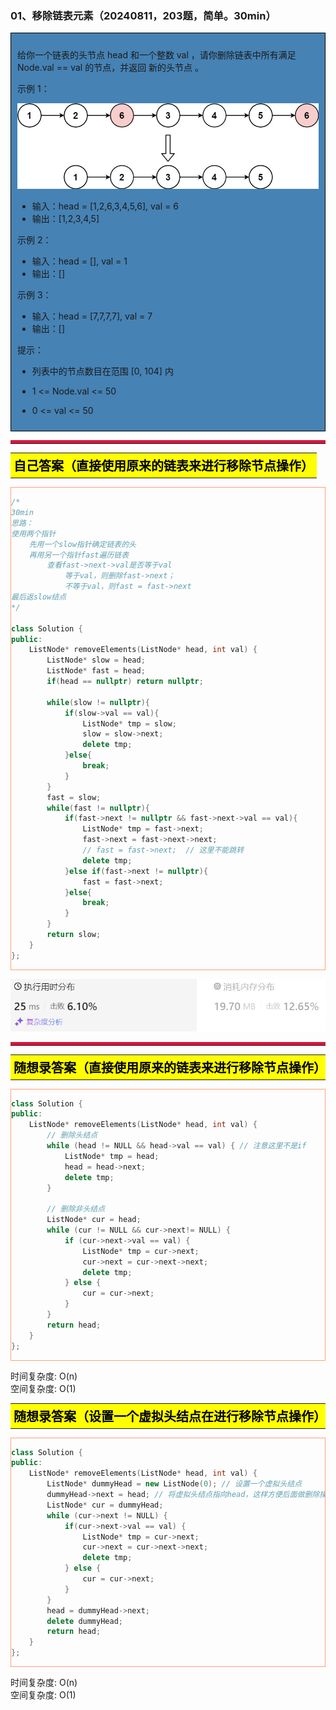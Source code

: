 ### 01、移除链表元素（20240811，203题，简单。30min）
<div style="border: 1px solid black; padding: 10px; background-color: SteelBlue;">

给你一个链表的头节点 head 和一个整数 val ，请你删除链表中所有满足 Node.val == val 的节点，并返回 新的头节点 。
 

示例 1：

![alt text](image/5356297a582c37742d59355ff0badba.png)

- 输入：head = [1,2,6,3,4,5,6], val = 6
- 输出：[1,2,3,4,5]

示例 2：

- 输入：head = [], val = 1
- 输出：[]

示例 3：

- 输入：head = [7,7,7,7], val = 7
- 输出：[]
 

提示：

- 列表中的节点数目在范围 [0, 104] 内
- 1 <= Node.val <= 50
- 0 <= val <= 50

  </p>
</div>

<hr style="border-top: 5px solid #DC143C;">
<table>
  <tr>
    <td bgcolor="Yellow" style="padding: 5px; border: 0px solid black;">
      <span style="font-weight: bold; font-size: 20px;color: black;">
      自己答案（直接使用原来的链表来进行移除节点操作）
      </span>
    </td>
  </tr>
</table>
<div style="padding: 0px; border: 1.5px solid LightSalmon; margin-bottom: 10px;">

```C++
/*
30min
思路：
使用两个指针
    先用一个slow指针确定链表的头
    再用另一个指针fast遍历链表
        查看fast->next->val是否等于val
            等于val，则删除fast->next；
            不等于val，则fast = fast->next
最后返slow结点
*/

class Solution {
public:
    ListNode* removeElements(ListNode* head, int val) {
        ListNode* slow = head;
        ListNode* fast = head;
        if(head == nullptr) return nullptr;

        while(slow != nullptr){
            if(slow->val == val){
                ListNode* tmp = slow;
                slow = slow->next;
                delete tmp;
            }else{
                break;
            }
        }
        fast = slow;
        while(fast != nullptr){
            if(fast->next != nullptr && fast->next->val == val){
                ListNode* tmp = fast->next;
                fast->next = fast->next->next;
                // fast = fast->next;  // 这里不能跳转
                delete tmp;
            }else if(fast->next != nullptr){
                fast = fast->next;
            }else{
                break;
            }
        }
        return slow;
    }
};
```

</div>

![alt text](image/8d568b93365e6bdd511eb5e064f4f7d.png)

<hr style="border-top: 5px solid #DC143C;">

<table>
  <tr>
    <td bgcolor="Yellow" style="padding: 5px; border: 0px solid black;">
      <span style="font-weight: bold; font-size: 20px;color: black;">
      随想录答案（直接使用原来的链表来进行移除节点操作）
      </span>
    </td>
  </tr>
</table>

<div style="padding: 0px; border: 1.5px solid LightSalmon; margin-bottom: 10px">

```C++
class Solution {
public:
    ListNode* removeElements(ListNode* head, int val) {
        // 删除头结点
        while (head != NULL && head->val == val) { // 注意这里不是if
            ListNode* tmp = head;
            head = head->next;
            delete tmp;
        }

        // 删除非头结点
        ListNode* cur = head;
        while (cur != NULL && cur->next!= NULL) {
            if (cur->next->val == val) {
                ListNode* tmp = cur->next;
                cur->next = cur->next->next;
                delete tmp;
            } else {
                cur = cur->next;
            }
        }
        return head;
    }
};
```
</div>

时间复杂度: O(n)  
空间复杂度: O(1)

<table>
  <tr>
    <td bgcolor="Yellow" style="padding: 5px; border: 0px solid black;">
      <span style="font-weight: bold; font-size: 20px;color: black;">
      随想录答案（设置一个虚拟头结点在进行移除节点操作）
      </span>
    </td>
  </tr>
</table>

<div style="padding: 0px; border: 1.5px solid LightSalmon; margin-bottom: 10px">

```C++
class Solution {
public:
    ListNode* removeElements(ListNode* head, int val) {
        ListNode* dummyHead = new ListNode(0); // 设置一个虚拟头结点
        dummyHead->next = head; // 将虚拟头结点指向head，这样方便后面做删除操作
        ListNode* cur = dummyHead;
        while (cur->next != NULL) {
            if(cur->next->val == val) {
                ListNode* tmp = cur->next;
                cur->next = cur->next->next;
                delete tmp;
            } else {
                cur = cur->next;
            }
        }
        head = dummyHead->next;
        delete dummyHead;
        return head;
    }
};
```
</div>

时间复杂度: O(n)  
空间复杂度: O(1)